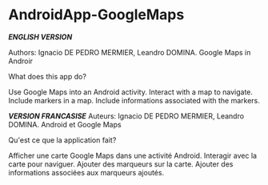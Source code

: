 # AndroidApp-GoogleMaps

***ENGLISH VERSION***

Authors: Ignacio DE PEDRO MERMIER, Leandro DOMINA.
Google Maps in Androir

What does this app do?

Use Google Maps into an Android activity.
Interact with a map to navigate.
Include markers in a map.
Include informations associated with the markers.

***VERSION FRANCASISE***
Auteurs: Ignacio DE PEDRO MERMIER, Leandro DOMINA.
Android et Google Maps

Qu'est ce que la application fait?

Afficher une carte Google Maps dans une activité Android.
Interagir avec la carte pour naviguer.
Ajouter des marqueurs sur la carte.
Ajouter des informations associées aux marqueurs ajoutés.





